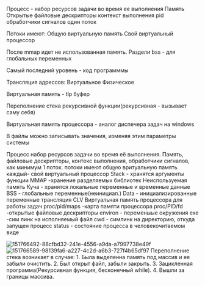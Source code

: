 Процесс - набор ресурсов задачи во время ее выполнения Память Открытые файловые дескрипторы контекст выполнения pid обработчики сигналов один поток

Потоки имеют: Общую виртуальную память Свой виртуальный процессор

После mmap идет не использованная память. Раздели bss - для глобальных переменных

Самый последний уровень - код программмы

Трансляция адрессов: Виртуальное Физическое

Виртуальная память - tlp буфер

Переполнение стека рекурсивной функции(рекурсивная - вызывает саму себя)

Виртуальная память процессора - аналог диспечера задач на windows

В файлы можно записывать значения, изменяя этим параметры системы

Процесс набор ресурсов задачи во время её выполнения. Память, файловые дескрипторы, контекс выполнения, обработчики сигналов, как минимум 1 поток. потоки имеют общую вритуальную память каждый- свой виртуальный процессор Stack - хранятся аргументы функции MMAP -хранение разделяемых библиотек Неиспользуемая память Куча - хранятся локальные переменные и временные данные BSS - глобальные переменные(неинициал.) Data - инициализированные переменные трансляция CLV Виртуальная память процессора для работы задач proc/pid/maps -карта памяти процессора proc/PID/fd -открытые файловые дескрипторы environ - переменыые окружения exe -сим линк на исполняемый файл cwd - симлинк на директорию, откуда запущен процесс status - состояние процесса в человекочитаемом виде

![151766492-88cfbd32-241e-4556-a9da-a7997738e49f](https://user-images.githubusercontent.com/90610084/153226116-184d0204-c7b6-4c99-89a5-1858336de870.png)
![151766589-98139fa6-a227-4c2d-a6b3-727f4b65df97](https://user-images.githubusercontent.com/90610084/153226125-e2530292-8178-4237-8ce6-f48f12a023ac.png)
Переполнение стека возникает в случае: 1. Была выделенна память под массив и ее забыли очистить. 2. Был открыт файл, забыли закрыть. 3. Зацикленная программа(Рекурсивная функция, бесконечный while). 4. Вышли за границы массива.
